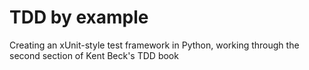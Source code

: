 # TDD by example

Creating an xUnit-style test framework in Python, working through the second
section of Kent Beck's TDD book
